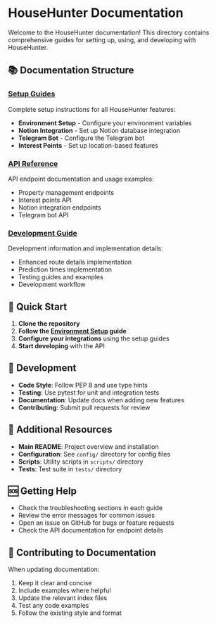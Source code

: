 # HouseHunter Documentation

Welcome to the HouseHunter documentation! This directory contains comprehensive guides for setting up, using, and developing with HouseHunter.

## 📚 Documentation Structure

### [Setup Guides](setup/)
Complete setup instructions for all HouseHunter features:
- **Environment Setup** - Configure your environment variables
- **Notion Integration** - Set up Notion database integration  
- **Telegram Bot** - Configure the Telegram bot
- **Interest Points** - Set up location-based features

### [API Reference](api/)
API endpoint documentation and usage examples:
- Property management endpoints
- Interest points API
- Notion integration endpoints
- Telegram bot API

### [Development Guide](development/)
Development information and implementation details:
- Enhanced route details implementation
- Prediction times implementation
- Testing guides and examples
- Development workflow

## 🚀 Quick Start

1. **Clone the repository**
2. **Follow the [Environment Setup](setup/environment.md) guide**
3. **Configure your integrations** using the setup guides
4. **Start developing** with the API

## 🔧 Development

- **Code Style**: Follow PEP 8 and use type hints
- **Testing**: Use pytest for unit and integration tests
- **Documentation**: Update docs when adding new features
- **Contributing**: Submit pull requests for review

## 📖 Additional Resources

- **Main README**: Project overview and installation
- **Configuration**: See `config/` directory for config files
- **Scripts**: Utility scripts in `scripts/` directory
- **Tests**: Test suite in `tests/` directory

## 🆘 Getting Help

- Check the troubleshooting sections in each guide
- Review the error messages for common issues
- Open an issue on GitHub for bugs or feature requests
- Check the API documentation for endpoint details

## 📝 Contributing to Documentation

When updating documentation:
1. Keep it clear and concise
2. Include examples where helpful
3. Update the relevant index files
4. Test any code examples
5. Follow the existing style and format
